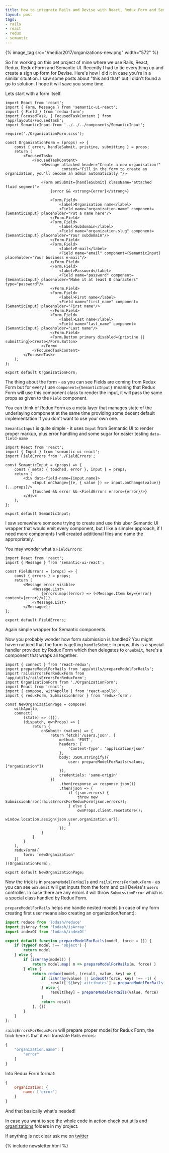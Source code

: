 ```yaml
---
title: How to integrate Rails and Devise with React, Redux Form and Semantic UI
layout: post
tags:
- rails
- react
- redux
- semantic
---
```

{% image_tag src="/media/2017/organizations-new.png" width="572" %}

So I'm working on this pet project of mine where we use Rails, React, Redux, Redux Form and Semantic UI. Recently I had to tie everything up and create a sign up form for Devise. Here's how I did it in case you're in a similar situation. I saw some posts about "this and that" but I didn't found a go to solution. I hope it will save you some time.

Lets start with a form itself.

```
import React from 'react';
import { Form, Message } from 'semantic-ui-react';
import { Field } from 'redux-form';
import FocusedTask, { FocusedTaskContent } from 'app/layouts/FocusedTask';
import SemanticInput from '../../../components/SemanticInput';

require('./OrganizationForm.scss');

const OrganizationForm = (props) => {
    const { error, handleSubmit, pristine, submitting } = props;
    return (
        <FocusedTask>
            <FocusedTaskContent>
                <Message attached header="Create a new organisation!"
                         content="Fill in the form to create an organization, you'll become an admin automatically."/>

                <Form onSubmit={handleSubmit} className="attached fluid segment">
                    {error && <strong>{error}</strong>}

                    <Form.Field>
                        <label>Organisation name</label>
                        <Field name="organization.name" component={SemanticInput} placeholder="Put a name here"/>
                    </Form.Field>
                    <Form.Field>
                        <label>Subdomain</label>
                        <Field name="organization.slug" component={SemanticInput} placeholder="Your subdomain"/>
                    </Form.Field>
                    <Form.Field>
                        <label>E-mail</label>
                        <Field name="email" component={SemanticInput} placeholder="Your business e-mail"/>
                    </Form.Field>
                    <Form.Field>
                        <label>Password</label>
                        <Field name="password" component={SemanticInput} placeholder="Make it at least 8 characters" type="password"/>
                    </Form.Field>
                    <Form.Field>
                        <label>First name</label>
                        <Field name="first_name" component={SemanticInput} placeholder="First name"/>
                    </Form.Field>
                    <Form.Field>
                        <label>Last name</label>
                        <Field name="last_name" component={SemanticInput} placeholder="Last name"/>
                    </Form.Field>
                    <Form.Button primary disabled={pristine || submitting}>Create</Form.Button>
                </Form>
            </FocusedTaskContent>
        </FocusedTask>
    );
};

export default OrganizationForm;
```

The thing about the form - as you can see Fields are coming from Redux Form but for every I use `component={SemanticInput}` meaning that Redux Form will use this component class to render the input, it will pass the same props as given to the `Field` component.

You can think of Redux Form as a meta layer that manages state of the underlaying component at the same time providing some decent default implementation if you don't want to use your own one.

`SemanticInput` is quite simple - it uses `Input` from Semantic UI to render proper markup, plus error handling and some sugar for easier testing `data-field-name`

```
import React from 'react';
import { Input } from 'semantic-ui-react';
import FieldErrors from './FieldErrors';

const SemanticInput = (props) => {
    const { meta: { touched, error }, input } = props;
    return (
        <div data-field-name={input.name}>
            <Input onChange={(e, { value }) => input.onChange(value)} {...props}/>
            {touched && error && <FieldErrors errors={error}/>}
        </div>
    );
};

export default SemanticInput;
```

I saw somewhere someone trying to create and use this uber Semantic UI wrapper that would emit every component, but I like a simpler approach, if I need more components I will created additional files and name the appropriately.

You may wonder what's `FieldErrors`:

```
import React from 'react';
import { Message } from 'semantic-ui-react';

const FieldErrors = (props) => {
    const { errors } = props;
    return (
        <Message error visible>
            <Message.List>
                {errors.map((error) => (<Message.Item key={error} content={error}/>))}
            </Message.List>
        </Message>);
};

export default FieldErrors;
```

Again simple wrapper for Semantic components.

Now you probably wonder how form submission is handled? You might haven noticed that the form is getting `handleSubmit` in props, this is a special handler provided by Redux Form which then delegates to `onSubmit`, here's a component that wraps all together.

```
import { connect } from 'react-redux';
import prepareModelForRails from 'app/utils/prepareModelForRails';
import railsErrorsForReduxForm from 'app/utils/railsErrorsForReduxForm';
import OrganizationForm from './OrganizationForm';
import React from 'react';
import { compose, withApollo } from 'react-apollo';
import { reduxForm, SubmissionError } from 'redux-form';

const NewOrganizationPage = compose(
    withApollo,
    connect(
        (state) => ({}),
        (dispatch, ownProps) => {
            return {
                onSubmit: (values) => {
                    return fetch('/users.json', {
                        method: 'POST',
                        headers: {
                            'Content-Type': 'application/json'
                        },
                        body: JSON.stringify({
                            user: prepareModelForRails(values, ["organization"])
                        }),
                        credentials: 'same-origin'
                    })
                        .then(response => response.json())
                        .then(json => {
                            if (json.errors) {
                                throw new SubmissionError(railsErrorsForReduxForm(json.errors));
                            } else {
                                ownProps.client.resetStore();
                                window.location.assign(json.user.organization.url);
                            }
                        });
                }
            }
        }
    ),
    reduxForm({
        form: 'newOrganization'
    })
)(OrganizationForm);

export default NewOrganizationPage;
```

Now the trick is in `prepareModelForRails` and `railsErrorsForReduxForm` - as you can see `onSubmit` will get inputs from the form and call Devise's `users` controller. In case there are any errors it will throw `SubmissionError` which is a special class handled by Redux Form.

`prepareModelForRails` helps me handle nested models (in case of my form creating first user means also creating an organization/tenant):

```js
import reduce from 'lodash/reduce'
import isArray from 'lodash/isArray'
import indexOf from 'lodash/indexOf'

export default function prepareModelForRails(model, force = []) {
    if (typeof model !== 'object') {
        return model
    } else {
        if (isArray(model)) {
            return model.map( m => prepareModelForRails(m, force) )
        } else {
            return reduce(model, (result, value, key) => {
                if (isArray(value) || indexOf(force, key) !== -1) {
                    result[`${key}_attributes`] = prepareModelForRails(value, force)
                } else {
                    result[key] = prepareModelForRails(value, force)
                }
                return result
            }, {})
        }
    }
};
```

`railsErrorsForReduxForm` will prepare proper model for Redux Form, the trick here is that it will translate Rails errors:

```js
{
    "organization.name": [
        "error"
    ]
}
```

Into Redux Form format:

```js
{
    organization: {
        name: ['error']
    }
}
```

And that basically what's needed!

In case you want to see the whole code in action check out [utils](https://github.com/pawelniewie/zen2/tree/aa66e728f20df5dd684b6fa4416396f6fff1229f/app/javascript/packs/client/utils) and [organizations](https://github.com/pawelniewie/zen2/tree/aa66e728f20df5dd684b6fa4416396f6fff1229f/app/javascript/packs/client/pages/organizations/new) folders in my project.

If anything is not clear ask me on [twitter](https://twitter.com/devonsteroids)

{% include newsletter.html %}


